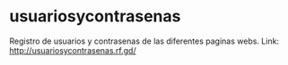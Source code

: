 # usuariosycontrasenas
Registro de usuarios y contrasenas de las diferentes paginas webs.
Link: http://usuariosycontrasenas.rf.gd/
